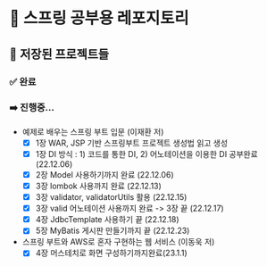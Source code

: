 # 🍃 스프링 공부용 레포지토리

## 📝 저장된 프로젝트들

### ✅ 완료

### ➡️ 진행중...

- 예제로 배우는 스프링 부트 입문 (이재환 저)
    - [x] 1장 WAR, JSP 기반 스프링부트 프로젝트 생성법 읽고 생성
    - [x] 1장 DI 방식 : 1) 코드를 통한 DI, 2) 어노테이션을 이용한 DI 공부완료 (22.12.06)
    - [x] 2장 Model 사용하기까지 완료 (22.12.06)
    - [x] 3장 lombok 사용까지 완료 (22.12.13)
    - [x] 3장 validator, validatorUtils 활용 (22.12.15)
    - [x] 3장 valid 어노테이션 사용까지 완료 -> 3장 끝 (22.12.17)
    - [X] 4장 JdbcTemplate 사용하기 끝 (22.12.18)
    - [x] 5장 MyBatis 게시판 만들기까지 끝 (22.12.23)
- 스프링 부트와 AWS로 혼자 구현하는 웹 서비스 (이동욱 저)
    - [x] 4장 머스테치로 화면 구성하기까지완료(23.1.1)
